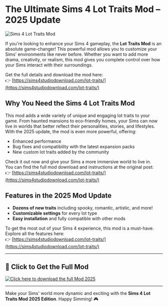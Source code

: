 # The Ultimate Sims 4 Lot Traits Mod – 2025 Update

![Sims 4 Lot Traits Mod](https://sims4studiodownload.com/wp-content/uploads/2022/07/Sims-4-lot-Traits-1024x576.jpg)

If you're looking to enhance your Sims 4 gameplay, the **Lot Traits Mod** is an absolute game-changer! This powerful mod allows you to customize your Sims' environments like never before. Whether you want to add more drama, creativity, or realism, this mod gives you complete control over how your Sims interact with their surroundings.

Get the full details and download the mod here:  
👉 [https://sims4studiodownload.com/lot-traits/](https://sims4studiodownload.com/lot-traits/)

## Why You Need the Sims 4 Lot Traits Mod

This mod adds a wide variety of unique and engaging lot traits to your game. From haunted mansions to eco-friendly homes, your Sims can now live in worlds that better reflect their personalities, stories, and lifestyles. With the 2025 update, the mod is even more powerful, offering:

- Enhanced performance
- Bug fixes and compatibility with the latest expansion packs
- New custom lot traits added by the community

Check it out now and give your Sims a more immersive world to live in.  
You can find the full mod download and instructions at the original post:  
👉 [https://sims4studiodownload.com/lot-traits/](https://sims4studiodownload.com/lot-traits/)

## Features in the 2025 Mod Update

- **Dozens of new traits** including spooky, romantic, artistic, and more!
- **Customizable settings** for every lot type
- **Easy installation** and fully compatible with other mods

To get the most out of your Sims 4 experience, this mod is a must-have.  
Explore all the features here:  
👉 [https://sims4studiodownload.com/lot-traits/](https://sims4studiodownload.com/lot-traits/)

---

## 🔽 Click to Get the Full Mod

[![Click here to download the full Mod 2025](https://img.shields.io/badge/Click%20here%20to%20download%20the%20full%20Mod%202025-blue?style=for-the-badge)](https://sims4studiodownload.com/lot-traits/)

---

Make your Sims' world more dynamic and exciting with the **Sims 4 Lot Traits Mod 2025 Edition**. Happy Simming! 🎮
